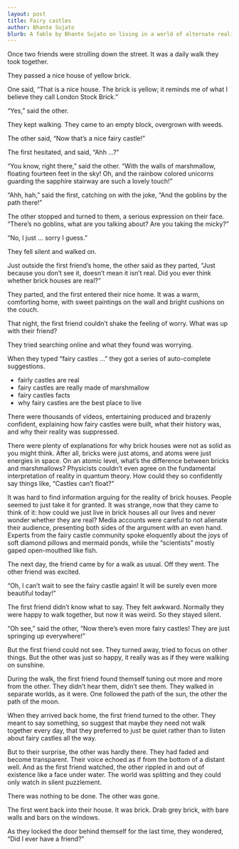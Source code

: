 ```yaml
---
layout: post
title: Fairy castles
author: Bhante Sujato
blurb: A fable by Bhante Sujato on living in a world of alternate realities.
---
```


Once two friends were strolling down the street. It was a daily walk they took together. 

They passed a nice house of yellow brick. 

One said, “That is a nice house. The brick is yellow; it reminds me of what I believe they call London Stock Brick.”

“Yes,” said the other.

They kept walking. They came to an empty block, overgrown with weeds. 

The other said, “Now that’s a nice fairy castle!” 

The first hesitated, and said, “Ahh …?”

“You know, right there,” said the other. “With the walls of marshmallow, floating fourteen feet in the sky! Oh, and the rainbow colored unicorns guarding the sapphire stairway are such a lovely touch!”

“Ahh, hah,” said the first, catching on with the joke, “And the goblins by the path there!”

The other stopped and turned to them, a serious expression on their face. “There’s no goblins, what are you talking about? Are you taking the micky?”

“No, I just … sorry I guess.” 

They fell silent and walked on.

Just outside the first friend’s home, the other said as they parted, “Just because you don’t see it, doesn’t mean it isn’t real. Did you ever think whether brick houses are real?”

They parted, and the first entered their nice home. It was a warm, comforting home, with sweet paintings on the wall and bright cushions on the couch. 

That night, the first friend couldn’t shake the feeling of worry. What was up with their friend?

They tried searching online and what they found was worrying.

When they typed “fairy castles …” they got a series of auto-complete suggestions.

- fairly castles are real
- fairy castles are really made of marshmallow
- fairy castles facts
- why fairy castles are the best place to live

There were thousands of videos, entertaining produced and brazenly confident, explaining how fairy castles were built, what their history was, and why their reality was suppressed. 

There were plenty of explanations for why brick houses were not as solid as you might think. After all, bricks were just atoms, and atoms were just energies in space. On an atomic level, what’s the difference  between bricks and marshmallows? Physicists couldn’t even agree on the fundamental interpretation of reality in quantum theory. How could they so confidently say things like, “Castles can’t float?”

It was hard to find information arguing for the reality of brick houses. People seemed to just take it for granted. It was strange, now that they came to think of it: how could we just live in brick houses all our lives and never wonder whether they are real? Media accounts were careful to not alienate their audience, presenting both sides of the argument with an even hand. Experts from the fairy castle community spoke eloquently about the joys of soft diamond pillows and mermaid ponds, while the “scientists” mostly gaped open-mouthed like fish.

The next day, the friend came by for a walk as usual. Off they went. The other friend was excited.

“Oh, I can’t wait to see the fairy castle again! It will be surely even more beautiful today!”

The first friend didn’t know what to say. They felt awkward. Normally they were happy to walk together, but now it was weird. So they stayed silent.

“Oh see,” said the other, “Now there’s even more fairy castles! They are just springing up everywhere!” 

But the first friend could not see. They turned away, tried to focus on other things. But the other was just so happy, it really was as if they were walking on sunshine.

During the walk, the first friend found themself tuning out more and more from the other. They didn’t hear them, didn’t see them. They walked in separate worlds, as it were. One followed the path of the sun, the other the path of the moon.

When they arrived back home, the first friend turned to the other. They meant to say something, so suggest that maybe they need not walk together every day, that they preferred to just be quiet rather than to listen about fairy castles all the way. 

But to their surprise, the other was hardly there. They had faded and become transparent. Their voice echoed as if from the bottom of a distant well. And as the first friend watched, the other rippled in and out of existence like a face under water. The world was splitting and they could only watch in silent puzzlement.

There was nothing to be done. The other was gone. 

The first went back into their house. It was brick. Drab grey brick, with bare walls and bars on the windows.

As they locked the door behind themself for the last time, they wondered, “Did I ever have a friend?”
